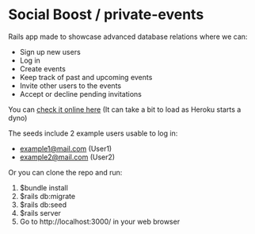 # Social Boost / private-events 
Rails app made to showcase advanced database relations
where we can:

* Sign up new users
* Log in
* Create events
* Keep track of past and upcoming events
* Invite other users to the events
* Accept or decline pending invitations

You can [check it online here](https://social-boost-app.herokuapp.com/) (It can take a bit to load as Heroku starts a dyno)

The seeds include 2 example users usable to log in:

* example1@mail.com (User1)
* example2@mail.com (User2)

Or you can clone the repo and run:

1. $bundle install
1. $rails db:migrate
1. $rails db:seed
1. $rails server
1. Go to http://localhost:3000/ in your web browser

